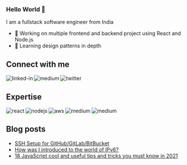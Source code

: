 ### Hello World 👋
I am a fullstack software engineer from India
- 🔭 Working on multiple frontend and backend project using React and Node.js
- 🌱 Learning design patterns in depth

## Connect with me

[<img align="left" alt="linked-in" src="https://img.shields.io/badge/linkedin-%230077B5.svg?&style=for-the-badge&logo=linkedin&logoColor=white" />](https://www.linkedin.com/in/jn-aman)

[<img align="left" alt="medium" src="https://img.shields.io/badge/medium-%2312100E.svg?&style=for-the-badge&logo=medium&logoColor=white" />](https://blog.aman.wiki/)

[<img align="left" alt="twitter" src="https://img.shields.io/badge/twitter-%231DA1F2.svg?&style=for-the-badge&logo=twitter&logoColor=white" />](https://twitter.com/aman4sure)

<br>

## Expertise

<img align="left" alt="react" src="https://img.shields.io/badge/react%20-%2320232a.svg?&style=for-the-badge&logo=react&logoColor=%2361DAFB" />
<img align="left" alt="nodejs" src="https://img.shields.io/badge/node.js%20-%2343853D.svg?&style=for-the-badge&logo=node.js&logoColor=white" />
<img align="left" alt="aws" src="https://img.shields.io/badge/Amazon%20AWS-%23232F3E?logo=amazon-aws&logoColor=white&style=for-the-badge" />
<img align="left" alt="medium" src="https://img.shields.io/badge/mysql-%23316192.svg?&style=for-the-badge&logo=mysql&logoColor=white" />
<img align="left" alt="medium" src="https://img.shields.io/badge/mongo-%23316192.svg?&style=for-the-badge&logo=mongo&logoColor=white" />

<br>

## Blog posts
<!-- BLOG-POST-LIST:START -->
- [SSH Setup for GitHub/GitLab/BitBucket](https://medium.com/@jn-aman/ssh-setup-for-github-gitlab-bitbucket-a02a79de535a?source=rss-ea74297c1ece------2)
- [How was I introduced to the world of IPv6?](https://medium.com/@jn-aman/how-was-i-introduced-to-the-world-of-ipv6-8086bee9b3d2?source=rss-ea74297c1ece------2)
- [18 JavaScript cool and useful tips and tricks you must know in 2021](https://medium.com/@jn-aman/18-javascript-cool-and-useful-tips-and-tricks-you-must-know-in-2021-5c2a043f327d?source=rss-ea74297c1ece------2)
<!-- BLOG-POST-LIST:END -->

<br>
<br>
